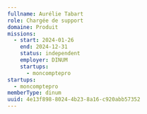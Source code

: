 ```yaml
---
fullname: Aurélie Tabart
role: Chargée de support
domaine: Produit
missions:
  - start: 2024-01-26
    end: 2024-12-31
    status: independent
    employer: DINUM
    startups:
      - moncomptepro
startups:
  - moncomptepro
memberType: dinum
uuid: 4e13f898-8024-4b23-8a16-c920abb57352
---
```

